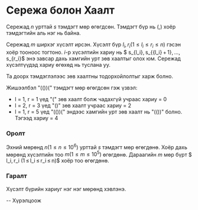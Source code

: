 Сережа болон Хаалт
============
Сережад $n$ урттай $s$ тэмдэгт мөр өгөгдсөн. Тэмдэгт бүр нь $(,)$ хоёр тэмдэгтийн аль нэг нь байна.

Сережад $m$ ширхэг хүсэлт ирсэн. Хүсэлт бүр $l_i, r_i (1 ≤ l_i ≤ r_i ≤ n)$ гэсэн хоёр тооноос тогтоно. $i$-р хүсэлтийн хариу нь $ s_{l_i}, s_{{l_i} + 1}, ..., s_{r_i}$ энэ завсар дахь хамгийн урт зөв хаалтыг олох юм. Сережад хүсэлтүүдэд хариу өгөхөд нь туслана уу.

Та доорх тэмдэглэлээс зөв хаалтны тодорхойлолтыг харж болно.

Жишээлбэл "(())(" тэмдэгт мөр өгөгдсөн гэж үзвэл:

 - l  = 1, r = 1 үед "(" зөв хаалт болж чадахгүй учраас хариу = 0
 - l = 2, r = 3 үед "()" зөв хаалт учраас хариу = 2
 - l = 1, r = 5 үед "(())(" эндээс хамгийн урт зөв хаалт нь "(())" болно. Тэгээд хариу = 4

### Оролт
Эхний мөрөнд $n(1 ≤ n ≤ 10^6)$ урттай $s$ тэмдэгт мөр өгөгдөнө. Хоёр дахь мөрөнд хүсэлтийн тоо $m (1 ≤ m ≤ 10^5)$ өгөгдөнө.
Дараагийн $m$ мөр бүрт $ l_i, r_i (1 ≤ l_i ≤ r_i ≤ n)$ хоёр тоо өгөгдөнө.

### Гаралт
Хүсэлт бүрийн хариуг нэг нэг мөрөнд хэвлэнэ.

-- Хүрэлцоож
